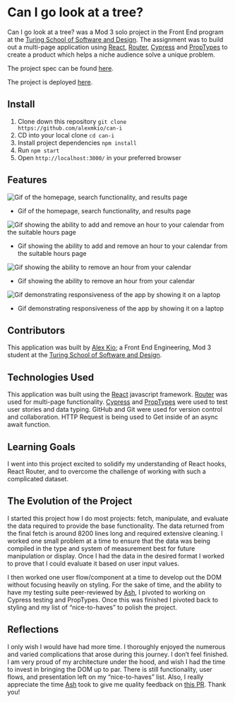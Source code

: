 # Can I go look at a tree?

Can I go look at a tree? was a Mod 3 solo project in the Front End program at the [Turing School of Software and Design](https://turing.io/). The assignment was to build out a multi-page application using [React](https://reactjs.org/), [Router](https://reactrouter.com/), [Cypress](https://www.cypress.io/) and [PropTypes](https://reactjs.org/docs/typechecking-with-proptypes.html) to create a product which helps a niche audience solve a unique problem.

The project spec can be found [here](https://frontend.turing.edu/projects/module-3/niche-audience.html).

The project is deployed [here](https://alexmkio.github.io/can-i/).


## Install

1. Clone down this repository `git clone https://github.com/alexmkio/can-i`
2. CD into your local clone `cd can-i`
3. Install project dependencies `npm install`
4. Run `npm start`
5. Open `http://localhost:3000/` in your preferred browser

## Features

![Gif of the homepage, search functionality, and results page](./src/assets/readme01.gif)
* Gif of the homepage, search functionality, and results page

![Gif showing the ability to add and remove an hour to your calendar from the suitable hours page](./src/assets/readme02.gif)
* Gif showing the ability to add and remove an hour to your calendar from the suitable hours page

![Gif showing the ability to remove an hour from your calendar](./src/assets/readme02.gif)
* Gif showing the ability to remove an hour from your calendar

![Gif demonstrating responsiveness of the app by showing it on a laptop](./src/assets/readme04.gif)
* Gif demonstrating responsiveness of the app by showing it on a laptop

## Contributors

This application was built by [Alex Kio](https://github.com/alexmkio/); a Front End Engineering, Mod 3 student at the [Turing School of Software and Design](https://turing.io/).

## Technologies Used

This application was built using the [React](https://reactjs.org/) javascript framework. [Router](https://reactrouter.com/) was used for multi-page functionality. [Cypress](https://www.cypress.io/) and [PropTypes](https://reactjs.org/docs/typechecking-with-proptypes.html) were used to test user stories and data typing. GitHub and Git were used for version control and collaboration. HTTP Request is being used to Get inside of an async await function.

## Learning Goals
I went into this project excited to solidify my understanding of React hooks, React Router, and to overcome the challenge of working with such a complicated dataset.

## The Evolution of the Project
I started this project how I do most projects: fetch, manipulate, and evaluate the data required to provide the base functionality. The data returned from the final fetch is around 8200 lines long and required extensive cleaning. I worked one small problem at a time to ensure that the data was being compiled in the type and system of measurement best for future manipulation or display. Once I had the data in the desired format I worked to prove that I could evaluate it based on user input values.

I then worked one user flow/component at a time to develop out the DOM without focusing heavily on styling. For the sake of time, and the ability to have my testing suite peer-reviewed by [Ash](https://github.com/AshleyOh-bit), I pivoted to working on Cypress testing and PropTypes. Once this was finished I pivoted back to styling and my list of “nice-to-haves” to polish the project.

## Reflections
I only wish I would have had more time. I thoroughly enjoyed the numerous and varied complications that arose during this journey. I don’t feel finished. I am very proud of my architecture under the hood, and wish I had the time to invest in bringing the DOM up to par. There is still functionality, user flows, and presentation left on my “nice-to-haves” list. Also, I really appreciate the time [Ash](https://github.com/AshleyOh-bit) took to give me quality feedback on [this PR](https://github.com/alexmkio/can-i/pull/22). Thank you!

